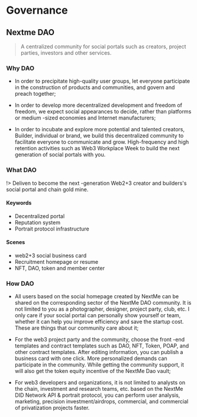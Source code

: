 # Governance

## Nextme DAO
> A centralized community for social portals such as creators, project parties, investors and other services.

### Why DAO

- In order to precipitate high-quality user groups, let everyone participate in the construction of products and communities, and govern and preach together;

- In order to develop more decentralized development and freedom of freedom, we expect social appearances to decide, rather than platforms or medium -sized economies and Internet manufacturers;

- In order to incubate and explore more potential and talented creators, Builder, individual or brand, we build this decentralized community to facilitate everyone to communicate and grow. High-frequency and high retention activities such as Web3 Workplace Week to build the next generation of social portals with you.

### What DAO

!> Deliven to become the next -generation Web2+3 creator and builders's social portal and chain gold mine.
#### Keywords
- Decentralized portal
- Reputation system
- Portrait protocol infrastructure

#### Scenes
- web2+3 social business card
- Recruitment homepage or resume
- NFT, DAO, token and member center

### How DAO

- All users based on the social homepage created by NextMe can be shared on the corresponding sector of the NextMe DAO community. It is not limited to you as a photographer, designer, project party, club, etc. I only care if your social portal can personally show yourself or team, whether it can help you improve efficiency and save the startup cost. These are things that our community care about it;

- For the web3 project party and the community, choose the front -end templates and contract templates such as DAO, NFT, Token, POAP, and other contract templates. After editing information, you can publish a business card with one click. More personalized demands can participate in the community. While getting the community support, it will also get the token equity incentive of the NextMe Dao vault;

- For web3 developers and organizations, it is not limited to analysts on the chain, investment and research teams, etc. based on the NextMe DID Network API & portrait protocol, you can perform user analysis, marketing, precision investment/airdrops, commercial, and commercial of privatization projects faster.